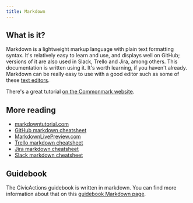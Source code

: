 ```yaml
---
title: Markdown
---
```


## What is it?

Markdown is a lightweight markup language with plain text formatting syntax. It's relatively easy to learn and use, and displays well on GitHub; versions of it are also used in Slack, Trello and Jira, among others. This documentation is written using it. It's worth learning, if you haven't already. Markdown can be really easy to use with a good editor such as some of these [text editors](text-editors.md).

There's a great tutorial [on the Commonmark website](http://commonmark.org/help/tutorial/).

## More reading

-   [markdowntutorial.com](http://markdowntutorial.com/)
-   [GitHub markdown cheatsheet](https://github.com/adam-p/markdown-here/wiki/Markdown-Cheatsheet)
-   [MarkdownLivePreview.com](http://markdownlivepreview.com/)
-   [Trello markdown cheatsheet](http://help.trello.com/article/821-using-markdown-in-trello)
-   [Jira markdown cheatsheet](https://confluence.atlassian.com/bitbucketserver/markdown-syntax-guide-776639995.html)
-   [Slack markdown cheatsheet](https://get.slack.help/hc/en-us/articles/202288908-Format-your-messages)

## Guidebook

The CivicActions guidebook is written in markdown. You can find more information about that on this [guidebook Markdown page](../../about-this-guidebook/markdown-for-guidebook.md).
